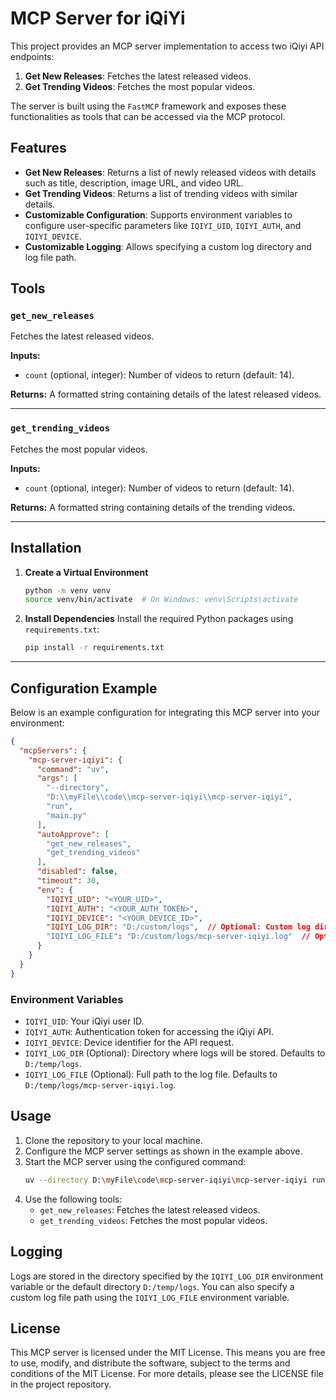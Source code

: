 # MCP Server for iQiYi

This project provides an MCP server implementation to access two iQiyi API endpoints:
1. **Get New Releases**: Fetches the latest released videos.
2. **Get Trending Videos**: Fetches the most popular videos.

The server is built using the `FastMCP` framework and exposes these functionalities as tools that can be accessed via the MCP protocol.

## Features

- **Get New Releases**: Returns a list of newly released videos with details such as title, description, image URL, and video URL.
- **Get Trending Videos**: Returns a list of trending videos with similar details.
- **Customizable Configuration**: Supports environment variables to configure user-specific parameters like `IQIYI_UID`, `IQIYI_AUTH`, and `IQIYI_DEVICE`.
- **Customizable Logging**: Allows specifying a custom log directory and log file path.

## Tools

### `get_new_releases`

Fetches the latest released videos.

**Inputs:**
- `count` (optional, integer): Number of videos to return (default: 14).

**Returns:** A formatted string containing details of the latest released videos.

---

### `get_trending_videos`

Fetches the most popular videos.

**Inputs:**
- `count` (optional, integer): Number of videos to return (default: 14).

**Returns:** A formatted string containing details of the trending videos.

---

## Installation

1. **Create a Virtual Environment**
   ```bash
   python -m venv venv
   source venv/bin/activate  # On Windows: venv\Scripts\activate
   ```

2. **Install Dependencies**
   Install the required Python packages using `requirements.txt`:
   ```bash
   pip install -r requirements.txt
   ```

---

## Configuration Example

Below is an example configuration for integrating this MCP server into your environment:

```json
{
  "mcpServers": {
    "mcp-server-iqiyi": {
      "command": "uv",
      "args": [
        "--directory",
        "D:\\myFile\\code\\mcp-server-iqiyi\\mcp-server-iqiyi",
        "run",
        "main.py"
      ],
      "autoApprove": [
        "get_new_releases",
        "get_trending_videos"
      ],
      "disabled": false,
      "timeout": 30,
      "env": {
        "IQIYI_UID": "<YOUR_UID>",
        "IQIYI_AUTH": "<YOUR_AUTH_TOKEN>",
        "IQIYI_DEVICE": "<YOUR_DEVICE_ID>",
        "IQIYI_LOG_DIR": "D:/custom/logs",  // Optional: Custom log directory
        "IQIYI_LOG_FILE": "D:/custom/logs/mcp-server-iqiyi.log"  // Optional: Custom log file path
      }
    }
  }
}
```

### Environment Variables

- `IQIYI_UID`: Your iQiyi user ID.
- `IQIYI_AUTH`: Authentication token for accessing the iQiyi API.
- `IQIYI_DEVICE`: Device identifier for the API request.
- `IQIYI_LOG_DIR` (Optional): Directory where logs will be stored. Defaults to `D:/temp/logs`.
- `IQIYI_LOG_FILE` (Optional): Full path to the log file. Defaults to `D:/temp/logs/mcp-server-iqiyi.log`.

## Usage

1. Clone the repository to your local machine.
2. Configure the MCP server settings as shown in the example above.
3. Start the MCP server using the configured command:
   ```bash
   uv --directory D:\myFile\code\mcp-server-iqiyi\mcp-server-iqiyi run main.py
   ```
4. Use the following tools:
   - `get_new_releases`: Fetches the latest released videos.
   - `get_trending_videos`: Fetches the most popular videos.

## Logging

Logs are stored in the directory specified by the `IQIYI_LOG_DIR` environment variable or the default directory `D:/temp/logs`. You can also specify a custom log file path using the `IQIYI_LOG_FILE` environment variable.

## License

This MCP server is licensed under the MIT License. This means you are free to use, modify, and distribute the software, subject to the terms and conditions of the MIT License. For more details, please see the LICENSE file in the project repository.
